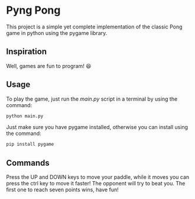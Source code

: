 # Pyng Pong
This project is a simple yet complete implementation of the classic Pong game in python using the pygame library.

## Inspiration
Well, games are fun to program! :satisfied:

## Usage
To play the game, just run the *main.py* script in a terminal by using the command:
```bash
python main.py
```
Just make sure you have pygame installed, otherwise you can install using the command:
```bash
pip install pygame
```
## Commands
Press the UP and DOWN keys to move your paddle, while it moves you can press the ctrl key to move it faster! The opponent will try to beat you. The first one to reach seven points wins, have fun!
